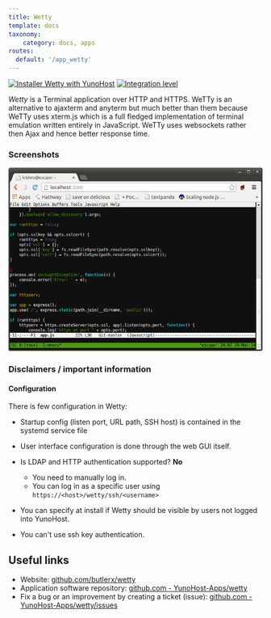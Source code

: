 ```yaml
---
title: Wetty
template: docs
taxonomy:
    category: docs, apps
routes:
  default: '/app_wetty'
---
```


[![Installer Wetty with YunoHost](https://install-app.yunohost.org/install-with-yunohost.svg)](https://install-app.yunohost.org/?app=wetty) [![Integration level](https://dash.yunohost.org/integration/wetty.svg)](https://dash.yunohost.org/appci/app/wetty)

*Wetty* is a Terminal application over HTTP and HTTPS. WeTTy is an alternative to ajaxterm and anyterm but much better than them because WeTTy uses xterm.js which is a full fledged implementation of terminal emulation written entirely in JavaScript. WeTTy uses websockets rather then Ajax and hence better response time.

### Screenshots

![Screenshot of Wetty](https://github.com/YunoHost-Apps/wetty_ynh/blob/master/doc/screenshots/terminal.png)

### Disclaimers / important information

#### Configuration

There is few configuration in Wetty:
* Startup config (listen port, URL path, SSH host) is contained in the systemd service file
* User interface configuration is done through the web GUI itself.

* Is LDAP and HTTP authentication supported? **No**
  * You need to manually log in.
  * You can log in as a specific user using `https://<host>/wetty/ssh/<username>`

* You can specify at install if Wetty should be visible by users not logged into YunoHost.

* You can't use ssh key authentication.

## Useful links

+ Website: [github.com/butlerx/wetty](https://github.com/butlerx/wetty)
+ Application software repository: [github.com - YunoHost-Apps/wetty](https://github.com/YunoHost-Apps/wetty_ynh)
+ Fix a bug or an improvement by creating a ticket (issue): [github.com - YunoHost-Apps/wetty/issues](https://github.com/YunoHost-Apps/wetty_ynh/issues)
